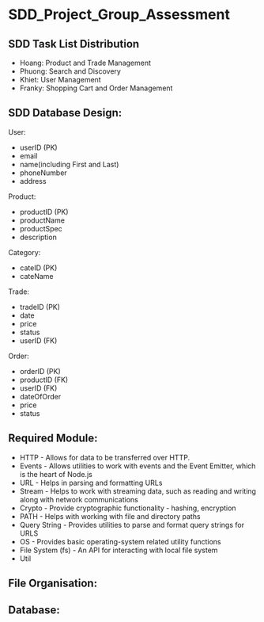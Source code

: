 # SDD_Project_Group_Assessment

## SDD Task List Distribution
- Hoang: Product and Trade Management
- Phuong: Search and Discovery
- Khiet: User Management
- Franky: Shopping Cart and Order Management

## SDD Database Design:
User:
- userID (PK)
- email
- name(including First and Last)
- phoneNumber
- address

Product:
- productID (PK)
- productName
- productSpec
- description

Category:
- cateID (PK)
- cateName

Trade:
- tradeID (PK)
- date
- price
- status
- userID (FK)

Order:
- orderID (PK)
- productID (FK)
- userID (FK)
- dateOfOrder
- price
- status

## Required Module:
- HTTP - Allows for data to be transferred over HTTP.
- Events - Allows utilities to work with events and the Event Emitter, which is the heart of Node.js
- URL - Helps in parsing and formatting URLs
- Stream - Helps to work with streaming data, such as reading and writing along with network communications
- Crypto - Provide cryptographic functionality - hashing, encryption
- PATH - Helps with working with file and directory paths
- Query String - Provides utilities to parse and format query strings for URLS
- OS - Provides basic operating-system related utility functions
- File System (fs) - An API for interacting with local file system
- Util

## File Organisation:
Database:
- 
